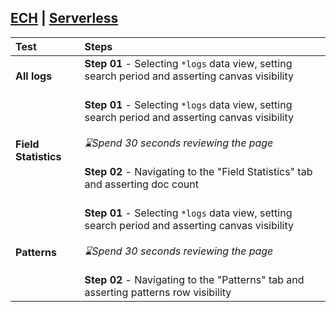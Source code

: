 [ECH](https://github.com/elastic/oblt-playwright/blob/main/tests/stateful/logs.stateful.spec.ts) | [Serverless](https://github.com/elastic/oblt-playwright/blob/main/tests/serverless/logs.serverless.spec.ts)
---
| **Test**  | **Steps** |
| :------------ | :------------ |
| **All logs** | **Step 01** - Selecting `*logs` data view, setting search period and asserting canvas visibility<br><br>  |
| **Field Statistics** | **Step 01** - Selecting `*logs` data view, setting search period and asserting canvas visibility<br><br>_⌛Spend 30 seconds reviewing the page_<br><br>**Step 02** - Navigating to the "Field Statistics" tab and asserting doc count<br><br>  |
| **Patterns** | **Step 01** - Selecting `*logs` data view, setting search period and asserting canvas visibility<br><br>_⌛Spend 30 seconds reviewing the page_<br><br>**Step 02** - Navigating to the "Patterns" tab and asserting patterns row visibility  |
